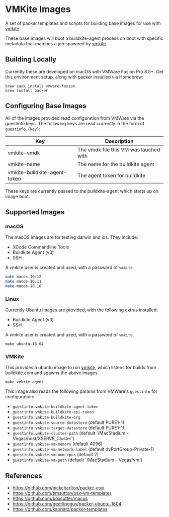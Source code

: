 VMKite Images
=============

A set of packer templates and scripts for building base images for use with [vmkite][vmkite].

These base images will boot a buildkite-agent process on boot with specific metadata that matches a job spawned by [vmkite][vmkite].

Building Locally
----------------

Currently these are developed on macOS with VMWare Fusion Pro 8.5+. Get this environment setup, along with packer installed via Homebrew:

```
brew cask install vmware-fusion
brew install packer
```

Configuring Base Images
-----------------------

All of the images provided read configuration from VMWare via the guestinfo keys. The following keys are read currently in the form of `guestinfo.{key}`:

| Key                          | Description                             |
|------------------------------|-----------------------------------------|
| vmkite-vmdk                  | The vmdk file this VM was lauched with  |
| vmkite-name                  | The name for the buildkite agent        |
| vmkite-buildkite-agent-token | The agent token for buildkite           |

These keys are currently passed to the buildkite-agent which starts up on image boot.

Supported Images
----------------

### macOS 

The macOS images are for testing darwin and ios. They include:

* XCode Commandline Tools
* Buildkite Agent (v3)
* SSH

A vmkite user is created and used, with a password of `vmkite`.


```bash
make macos-10.12
make macos-10.11
make macos-10.10
```

### Linux

Currently Ubuntu images are provided, with the following extras installed:

* Buildkite Agent (v3)
* SSH

A vmkite user is created and used, with a password of `vmkite`.

```
make ubuntu-16.04
```

### VMKite 

This provides a ubuntu image to run [vmkite][vmkite], which listens for builds from buildkite.com and spawns the above images.

```
make vmkite-agent
```

This image also reads the following params from VMWare's `guestinfo` for configuration:

 * `guestinfo.vmkite-buildkite-agent-token`
 * `guestinfo.vmkite-buildkite-api-token`
 * `guestinfo.vmkite-buildkite-org`
 * `guestinfo.vmkite-source-datastore` (default PURE1-1)
 * `guestinfo.vmkite-target-datastore` (default PURE1-1)
 * `guestinfo.vmkite-cluster-path` (default '/MacStadium - Vegas/host/XSERVE_Cluster')
 * `guestinfo.vmkite-vm-memory` (default 4096)
 * `guestinfo.vmkite-vm-network-label` (default dvPortGroup-Private-1)
 * `guestinfo.vmkite-vm-num-cpus` (default 2)
 * `guestinfo.vmkite-vm-path` (default '/MacStadium - Vegas/vm')

References
----------

- https://github.com/nickcharlton/packer-esxi
- https://github.com/timsutton/osx-vm-templates
- https://github.com/boxcutter/macos
- https://github.com/geerlingguy/packer-ubuntu-1604
- https://github.com/kaoriatz/packer-templates

[vmkite]: https://github.com/macstadium/vmkite
